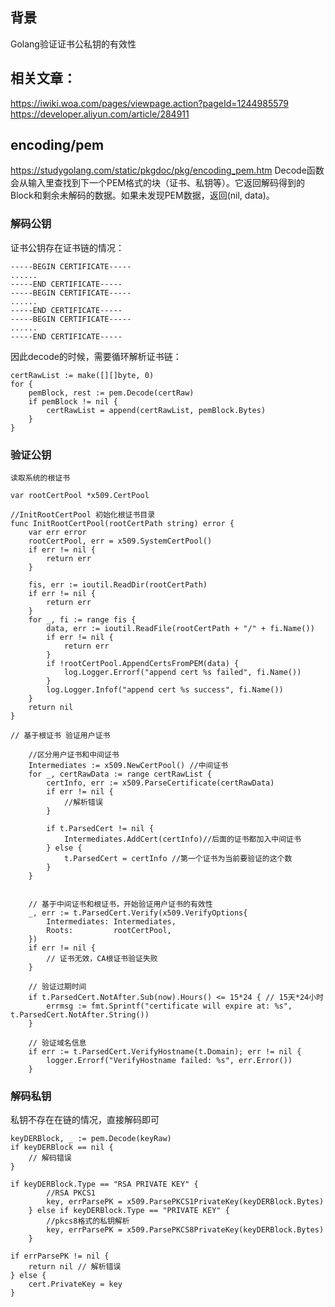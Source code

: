 ## 背景
Golang验证证书公私钥的有效性


## 相关文章：
https://iwiki.woa.com/pages/viewpage.action?pageId=1244985579
https://developer.aliyun.com/article/284911


## encoding/pem
https://studygolang.com/static/pkgdoc/pkg/encoding_pem.htm
Decode函数会从输入里查找到下一个PEM格式的块（证书、私钥等）。它返回解码得到的Block和剩余未解码的数据。如果未发现PEM数据，返回(nil, data)。


### 解码公钥
证书公钥存在证书链的情况：

``` 
-----BEGIN CERTIFICATE-----
......
-----END CERTIFICATE-----
-----BEGIN CERTIFICATE-----
......
-----END CERTIFICATE-----
-----BEGIN CERTIFICATE-----
......
-----END CERTIFICATE-----

```

因此decode的时候，需要循环解析证书链：
``` 
certRawList := make([][]byte, 0)
for {
	pemBlock, rest := pem.Decode(certRaw)
	if pemBlock != nil {
		certRawList = append(certRawList, pemBlock.Bytes)
	}
}
```

### 验证公钥

``` 
读取系统的根证书

var rootCertPool *x509.CertPool

//InitRootCertPool 初始化根证书目录
func InitRootCertPool(rootCertPath string) error {
    var err error
    rootCertPool, err = x509.SystemCertPool()
    if err != nil {
        return err
    }

    fis, err := ioutil.ReadDir(rootCertPath)
    if err != nil {
        return err
    }
    for _, fi := range fis {
        data, err := ioutil.ReadFile(rootCertPath + "/" + fi.Name())
        if err != nil {
            return err
        }
        if !rootCertPool.AppendCertsFromPEM(data) {
            log.Logger.Errorf("append cert %s failed", fi.Name())
        }
        log.Logger.Infof("append cert %s success", fi.Name())
    }
    return nil
}
```


``` 
// 基于根证书 验证用户证书
	
	//区分用户证书和中间证书
	Intermediates := x509.NewCertPool() //中间证书
    for _, certRawData := range certRawList {
        certInfo, err := x509.ParseCertificate(certRawData)
        if err != nil {
          	//解析错误
        }

        if t.ParsedCert != nil {
            Intermediates.AddCert(certInfo)//后面的证书都加入中间证书
        } else {
            t.ParsedCert = certInfo //第一个证书为当前要验证的这个数
        }
    }
	
	
	// 基于中间证书和根证书，开始验证用户证书的有效性
	_, err := t.ParsedCert.Verify(x509.VerifyOptions{
        Intermediates: Intermediates,
        Roots:         rootCertPool,
    })
	if err != nil {
        // 证书无效，CA根证书验证失败
    }
	
	// 验证过期时间
	if t.ParsedCert.NotAfter.Sub(now).Hours() <= 15*24 { // 15天*24小时
        errmsg := fmt.Sprintf("certificate will expire at: %s", t.ParsedCert.NotAfter.String())
    }
	
	// 验证域名信息
    if err := t.ParsedCert.VerifyHostname(t.Domain); err != nil {
        logger.Errorf("VerifyHostname failed: %s", err.Error())
    }
```





### 解码私钥
私钥不存在在链的情况，直接解码即可
``` 
keyDERBlock, _ := pem.Decode(keyRaw)
if keyDERBlock == nil {
	// 解码错误
}

if keyDERBlock.Type == "RSA PRIVATE KEY" {
        //RSA PKCS1
        key, errParsePK = x509.ParsePKCS1PrivateKey(keyDERBlock.Bytes)
    } else if keyDERBlock.Type == "PRIVATE KEY" {
        //pkcs8格式的私钥解析
        key, errParsePK = x509.ParsePKCS8PrivateKey(keyDERBlock.Bytes)
    }

if errParsePK != nil {
	return nil // 解析错误
} else {
	cert.PrivateKey = key
}
```



